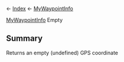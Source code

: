 ← [Index](Api-Index) ← [MyWaypointInfo](Sandbox.ModAPI.Ingame.MyWaypointInfo)

[MyWaypointInfo](Sandbox.ModAPI.Ingame.MyWaypointInfo) Empty

## Summary

Returns an empty (undefined) GPS coordinate


